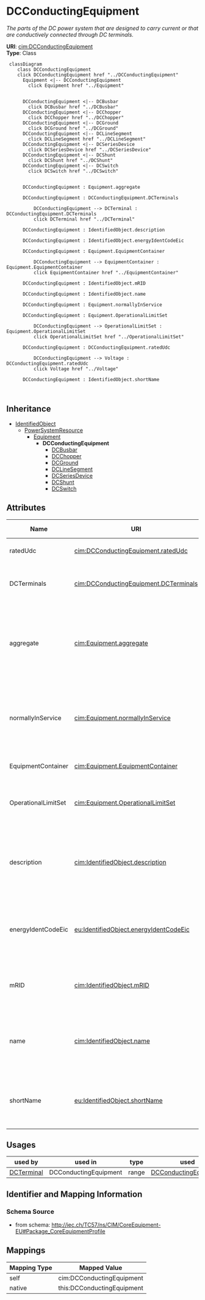 # DCConductingEquipment


_The parts of the DC power system that are designed to carry current or that are conductively connected through DC terminals._





**URI**: [cim:DCConductingEquipment](http://iec.ch/TC57/CIM100#DCConductingEquipment)<br />
**Type**: Class




```mermaid
 classDiagram
    class DCConductingEquipment
    click DCConductingEquipment href "../DCConductingEquipment"
      Equipment <|-- DCConductingEquipment
        click Equipment href "../Equipment"
      

      DCConductingEquipment <|-- DCBusbar
        click DCBusbar href "../DCBusbar"
      DCConductingEquipment <|-- DCChopper
        click DCChopper href "../DCChopper"
      DCConductingEquipment <|-- DCGround
        click DCGround href "../DCGround"
      DCConductingEquipment <|-- DCLineSegment
        click DCLineSegment href "../DCLineSegment"
      DCConductingEquipment <|-- DCSeriesDevice
        click DCSeriesDevice href "../DCSeriesDevice"
      DCConductingEquipment <|-- DCShunt
        click DCShunt href "../DCShunt"
      DCConductingEquipment <|-- DCSwitch
        click DCSwitch href "../DCSwitch"
      
      
      DCConductingEquipment : Equipment.aggregate
        
      DCConductingEquipment : DCConductingEquipment.DCTerminals
        
          DCConductingEquipment --> DCTerminal : DCConductingEquipment.DCTerminals
          click DCTerminal href "../DCTerminal"
        
      DCConductingEquipment : IdentifiedObject.description
        
      DCConductingEquipment : IdentifiedObject.energyIdentCodeEic
        
      DCConductingEquipment : Equipment.EquipmentContainer
        
          DCConductingEquipment --> EquipmentContainer : Equipment.EquipmentContainer
          click EquipmentContainer href "../EquipmentContainer"
        
      DCConductingEquipment : IdentifiedObject.mRID
        
      DCConductingEquipment : IdentifiedObject.name
        
      DCConductingEquipment : Equipment.normallyInService
        
      DCConductingEquipment : Equipment.OperationalLimitSet
        
          DCConductingEquipment --> OperationalLimitSet : Equipment.OperationalLimitSet
          click OperationalLimitSet href "../OperationalLimitSet"
        
      DCConductingEquipment : DCConductingEquipment.ratedUdc
        
          DCConductingEquipment --> Voltage : DCConductingEquipment.ratedUdc
          click Voltage href "../Voltage"
        
      DCConductingEquipment : IdentifiedObject.shortName
        
      
```





## Inheritance
* [IdentifiedObject](IdentifiedObject.md)
    * [PowerSystemResource](PowerSystemResource.md)
        * [Equipment](Equipment.md)
            * **DCConductingEquipment**
                * [DCBusbar](DCBusbar.md)
                * [DCChopper](DCChopper.md)
                * [DCGround](DCGround.md)
                * [DCLineSegment](DCLineSegment.md)
                * [DCSeriesDevice](DCSeriesDevice.md)
                * [DCShunt](DCShunt.md)
                * [DCSwitch](DCSwitch.md)



## Attributes


| Name | URI | Cardinality and Range | Description | Inheritance |
| ---  | --- | --- | --- | --- |
| ratedUdc | [cim:DCConductingEquipment.ratedUdc](http://iec.ch/TC57/CIM100#DCConductingEquipment.ratedUdc) | 1 <br />  [Voltage](Voltage.md)  | Rated DC device voltage | direct |
| DCTerminals | [cim:DCConductingEquipment.DCTerminals](http://iec.ch/TC57/CIM100#DCConductingEquipment.DCTerminals) | * <br />  [DCTerminal](DCTerminal.md)  | A DC conducting equipment has DC terminals | direct |
| aggregate | [cim:Equipment.aggregate](http://iec.ch/TC57/CIM100#Equipment.aggregate) | 0..1 <br />  boolean  | The aggregate flag provides an alternative way of representing an aggregated ... | [Equipment](Equipment.md) |
| normallyInService | [cim:Equipment.normallyInService](http://iec.ch/TC57/CIM100#Equipment.normallyInService) | 0..1 <br />  boolean  | Specifies the availability of the equipment under normal operating conditions | [Equipment](Equipment.md) |
| EquipmentContainer | [cim:Equipment.EquipmentContainer](http://iec.ch/TC57/CIM100#Equipment.EquipmentContainer) | 0..1 <br />  [EquipmentContainer](EquipmentContainer.md)  | Container of this equipment | [Equipment](Equipment.md) |
| OperationalLimitSet | [cim:Equipment.OperationalLimitSet](http://iec.ch/TC57/CIM100#Equipment.OperationalLimitSet) | * <br />  [OperationalLimitSet](OperationalLimitSet.md)  | The operational limit sets associated with this equipment | [Equipment](Equipment.md) |
| description | [cim:IdentifiedObject.description](http://iec.ch/TC57/CIM100#IdentifiedObject.description) | 0..1 <br />  string  | The description is a free human readable text describing or naming the object | [IdentifiedObject](IdentifiedObject.md) |
| energyIdentCodeEic | [eu:IdentifiedObject.energyIdentCodeEic](http://iec.ch/TC57/CIM100-European#IdentifiedObject.energyIdentCodeEic) | 0..1 <br />  string  | The attribute is used for an exchange of the EIC code (Energy identification ... | [IdentifiedObject](IdentifiedObject.md) |
| mRID | [cim:IdentifiedObject.mRID](http://iec.ch/TC57/CIM100#IdentifiedObject.mRID) | 1 <br />  string  | Master resource identifier issued by a model authority | [IdentifiedObject](IdentifiedObject.md) |
| name | [cim:IdentifiedObject.name](http://iec.ch/TC57/CIM100#IdentifiedObject.name) | 1 <br />  string  | The name is any free human readable and possibly non unique text naming the o... | [IdentifiedObject](IdentifiedObject.md) |
| shortName | [eu:IdentifiedObject.shortName](http://iec.ch/TC57/CIM100-European#IdentifiedObject.shortName) | 0..1 <br />  string  | The attribute is used for an exchange of a human readable short name with len... | [IdentifiedObject](IdentifiedObject.md) |





## Usages

| used by | used in | type | used |
| ---  | --- | --- | --- |
| [DCTerminal](DCTerminal.md) | DCConductingEquipment | range | [DCConductingEquipment](DCConductingEquipment.md) |






## Identifier and Mapping Information







### Schema Source


* from schema: http://iec.ch/TC57/ns/CIM/CoreEquipment-EU#Package_CoreEquipmentProfile





## Mappings

| Mapping Type | Mapped Value |
| ---  | ---  |
| self | cim:DCConductingEquipment |
| native | this:DCConductingEquipment |




